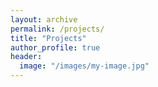 ```yaml
---
layout: archive
permalink: /projects/
title: "Projects"
author_profile: true
header:
  image: "/images/my-image.jpg"
---
```

